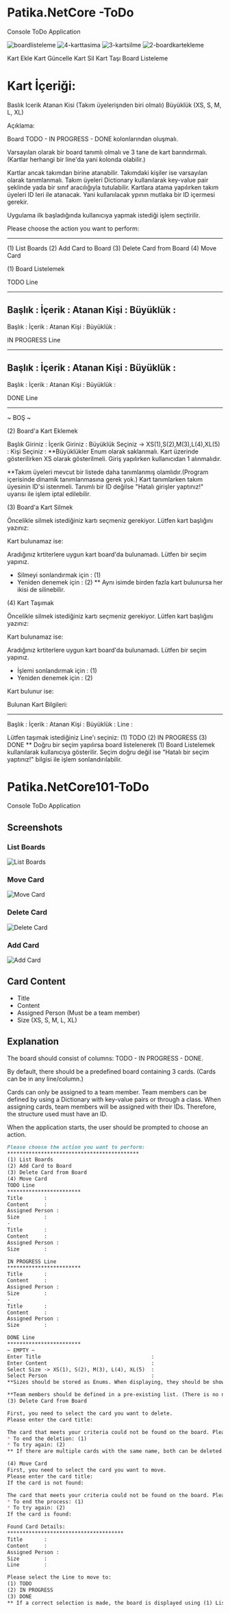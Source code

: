 # Patika.NetCore -ToDo   
Console ToDo Application    
      

![boardlisteleme](https://user-images.githubusercontent.com/101570820/161508563-7d945e0d-d510-4739-8e72-f4bdef1828e7.jpg)
![4-karttasima](https://user-images.githubusercontent.com/101570820/161508570-5d72a9c2-1d8c-4d61-8a22-93c76a259ddc.jpg)
![3-kartsilme](https://user-images.githubusercontent.com/101570820/161508574-57f0fa3f-1ef4-4ed0-a8aa-067e31322507.jpg)
![2-boardkartekleme](https://user-images.githubusercontent.com/101570820/161508575-ef7128cd-c811-422e-951a-a1435cb3c05e.jpg)
  
Kart Ekle
Kart Güncelle
Kart Sil
Kart Taşı
Board Listeleme


# Kart İçeriği:



Baslık
Icerik
Atanan Kisi (Takım üyelerişnden biri olmalı)
Büyüklük (XS, S, M, L, XL)


Açıklama:

Board TODO - IN PROGRESS - DONE kolonlarından oluşmalı.


Varsayılan olarak bir board tanımlı olmalı ve 3 tane de kart barındırmalı.(Kartlar herhangi bir line'da yani kolonda olabilir.)


Kartlar ancak takımdan birine atanabilir. Takımdaki kişiler ise varsayılan olarak tanımlanmalı. Takım üyeleri Dictionary kullanılarak key-value pair şeklinde yada bir sınıf aracılığıyla tutulabilir. Kartlara atama yapılırken takım üyeleri ID leri ile atanacak. Yani kullanılacak ypının mutlaka bir ID içermesi gerekir.


Uygulama ilk başladığında kullanıcıya yapmak istediği işlem seçtirilir.

  Please choose the action you want to perform:
*******************************************
(1) List Boards
(2) Add Card to Board
(3) Delete Card from Board
(4) Move Card



(1) Board Listelemek


 TODO Line
 ************************
 Başlık      :
 İçerik      :
 Atanan Kişi :
 Büyüklük    :
 -
 Başlık      :
 İçerik      :
 Atanan Kişi :
 Büyüklük    :
 
 
 IN PROGRESS Line
 ************************
 Başlık      :
 İçerik      :
 Atanan Kişi :
 Büyüklük    :
 -
 Başlık      :
 İçerik      :
 Atanan Kişi :
 Büyüklük    :


 DONE Line
 ************************
 ~ BOŞ ~


(2) Board'a Kart Eklemek


 Başlık Giriniz                                  : 
 İçerik Giriniz                                  :
 Büyüklük Seçiniz -> XS(1),S(2),M(3),L(4),XL(5)  :
 Kişi Seçiniz                                    : 
**Büyüklükler Enum olarak saklanmalı. Kart üzerinde gösterilirken XS olarak gösterilmeli. Giriş yapılırken kullanıcıdan 1 alınmalıdır.



**Takım üyeleri mevcut bir listede daha tanımlanmış olamlıdır.(Program içerisinde dinamik tanımlanmasına gerek yok.) Kart tanımlarken takım üyesinin ID'si istenmeli. Tanımlı bir ID değilse "Hatalı girişler yaptınız!" uyarısı ile işlem iptal edilebilir.



(3) Board'a Kart Silmek


 Öncelikle silmek istediğiniz kartı seçmeniz gerekiyor.
 Lütfen kart başlığını yazınız:  


Kart bulunamaz ise:



 Aradığınız krtiterlere uygun kart board'da bulunamadı. Lütfen bir seçim yapınız.
 * Silmeyi sonlandırmak için : (1)
 * Yeniden denemek için : (2)
** Aynı isimde birden fazla kart bulunursa her ikisi de silinebilir.



(4) Kart Taşımak


 Öncelikle silmek istediğiniz kartı seçmeniz gerekiyor.
 Lütfen kart başlığını yazınız:  


Kart bulunamaz ise:



 Aradığınız krtiterlere uygun kart board'da bulunamadı. Lütfen bir seçim yapınız.
 * İşlemi sonlandırmak için : (1)
 * Yeniden denemek için : (2)


Kart bulunur ise:



 Bulunan Kart Bilgileri:
 **************************************
 Başlık      :
 İçerik      :
 Atanan Kişi :
 Büyüklük    :
 Line        :

 Lütfen taşımak istediğiniz Line'ı seçiniz: 
 (1) TODO
 (2) IN PROGRESS
 (3) DONE
** Doğru bir seçim yapılırsa board listelenerek (1) Board Listelemek kullanılarak kullanıcıya gösterilir. Seçim doğru değil ise "Hatalı bir seçim yaptınız!" bilgisi ile işlem sonlandırılabilir.
# Patika.NetCore101-ToDo
Console ToDo Application

## Screenshots

### List Boards
![List Boards](https://user-images.githubusercontent.com/101570820/161508563-7d945e0d-d510-4739-8e72-f4bdef1828e7.jpg)

### Move Card
![Move Card](https://user-images.githubusercontent.com/101570820/161508570-5d72a9c2-1d8c-4d61-8a22-93c76a259ddc.jpg)

### Delete Card
![Delete Card](https://user-images.githubusercontent.com/101570820/161508574-57f0fa3f-1ef4-4ed0-a8aa-067e31322507.jpg)

### Add Card
![Add Card](https://user-images.githubusercontent.com/101570820/161508575-ef7128cd-c811-422e-951a-a1435cb3c05e.jpg)

## Card Content

- Title
- Content
- Assigned Person (Must be a team member)
- Size (XS, S, M, L, XL)

## Explanation

The board should consist of columns: TODO - IN PROGRESS - DONE.

By default, there should be a predefined board containing 3 cards. (Cards can be in any line/column.)

Cards can only be assigned to a team member. Team members can be defined by using a Dictionary with key-value pairs or through a class. When assigning cards, team members will be assigned with their IDs. Therefore, the structure used must have an ID.

When the application starts, the user should be prompted to choose an action.

```markdown
Please choose the action you want to perform:
*******************************************
(1) List Boards
(2) Add Card to Board
(3) Delete Card from Board
(4) Move Card
TODO Line
************************
Title       :
Content     :
Assigned Person :
Size        :
-
Title       :
Content     :
Assigned Person :
Size        :

IN PROGRESS Line
************************
Title       :
Content     :
Assigned Person :
Size        :
-
Title       :
Content     :
Assigned Person :
Size        :

DONE Line
************************
~ EMPTY ~
Enter Title                                    : 
Enter Content                                  :
Select Size -> XS(1), S(2), M(3), L(4), XL(5)  :
Select Person                                  : 
**Sizes should be stored as Enums. When displaying, they should be shown as XS. When entering, the user should enter 1.

**Team members should be defined in a pre-existing list. (There is no need to dynamically define them within the program.) When defining a card, the user should be prompted for the team member's ID. If the entered ID is not valid, the process can be canceled with the message "Invalid entries!"
(3) Delete Card from Board

First, you need to select the card you want to delete.
Please enter the card title:

The card that meets your criteria could not be found on the board. Please make a selection.
* To end the deletion: (1)
* To try again: (2)
** If there are multiple cards with the same name, both can be deleted.

(4) Move Card
First, you need to select the card you want to move.
Please enter the card title:
If the card is not found:

The card that meets your criteria could not be found on the board. Please make a selection.
* To end the process: (1)
* To try again: (2)
If the card is found:

Found Card Details:
**************************************
Title       :
Content     :
Assigned Person :
Size        :
Line        :

Please select the Line to move to:
(1) TODO
(2) IN PROGRESS
(3) DONE
** If a correct selection is made, the board is displayed using (1) List Boards. If the selection is incorrect, the process can be terminated with the message "You made an incorrect selection!"


